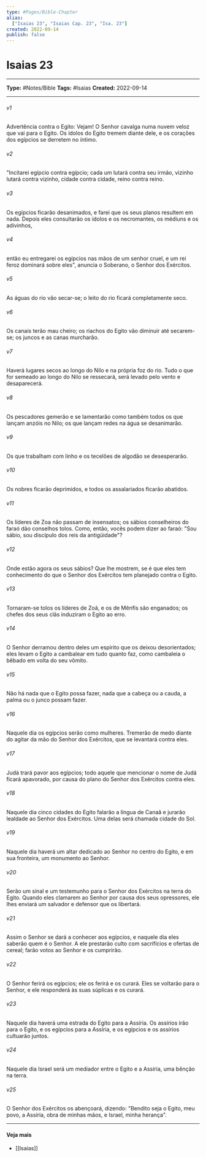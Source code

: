 ```yaml
---
type: #Pages/Bible-Chapter
alias:
  ["Isaias 23", "Isaias Cap. 23", "Isa. 23"]
created: 2022-09-14
publish: false
---
```


# Isaias 23

---

**Type:** #Notes/Bible
**Tags:** #Isaias
**Created:** 2022-09-14

---

###### v1
Advertência contra o Egito: Vejam! O Senhor cavalga numa nuvem veloz que vai para o Egito. Os ídolos do Egito tremem diante dele, e os corações dos egípcios se derretem no íntimo.
###### v2
"Incitarei egípcio contra egípcio; cada um lutará contra seu irmão, vizinho lutará contra vizinho, cidade contra cidade, reino contra reino.
###### v3
Os egípcios ficarão desanimados, e farei que os seus planos resultem em nada. Depois eles consultarão os ídolos e os necromantes, os médiuns e os adivinhos,
###### v4
então eu entregarei os egípcios nas mãos de um senhor cruel, e um rei feroz dominará sobre eles", anuncia o Soberano, o Senhor dos Exércitos.
###### v5
As águas do rio vão secar-se; o leito do rio ficará completamente seco.
###### v6
Os canais terão mau cheiro; os riachos do Egito vão diminuir até secarem-se; os juncos e as canas murcharão.
###### v7
Haverá lugares secos ao longo do Nilo e na própria foz do rio. Tudo o que for semeado ao longo do Nilo se ressecará, será levado pelo vento e desaparecerá.
###### v8
Os pescadores gemerão e se lamentarão como também todos os que lançam anzóis no Nilo; os que lançam redes na água se desanimarão.
###### v9
Os que trabalham com linho e os tecelões de algodão se desesperarão.
###### v10
Os nobres ficarão deprimidos, e todos os assalariados ficarão abatidos.
###### v11
Os líderes de Zoa não passam de insensatos; os sábios conselheiros do faraó dão conselhos tolos. Como, então, vocês podem dizer ao faraó: "Sou sábio, sou discípulo dos reis da antigüidade"?
###### v12
Onde estão agora os seus sábios? Que lhe mostrem, se é que eles tem conhecimento do que o Senhor dos Exércitos tem planejado contra o Egito.
###### v13
Tornaram-se tolos os líderes de Zoã, e os de Mênfis são enganados; os chefes dos seus clãs induziram o Egito ao erro.
###### v14
O Senhor derramou dentro deles um espírito que os deixou desorientados; eles levam o Egito a cambalear em tudo quanto faz, como cambaleia o bêbado em volta do seu vômito.
###### v15
Não há nada que o Egito possa fazer, nada que a cabeça ou a cauda, a palma ou o junco possam fazer.
###### v16
Naquele dia os egípcios serão como mulheres. Tremerão de medo diante do agitar da mão do Senhor dos Exércitos, que se levantará contra eles.
###### v17
Judá trará pavor aos egípcios; todo aquele que mencionar o nome de Judá ficará apavorado, por causa do plano do Senhor dos Exércitos contra eles.
###### v18
Naquele dia cinco cidades do Egito falarão a língua de Canaã e jurarão lealdade ao Senhor dos Exércitos. Uma delas será chamada cidade do Sol.
###### v19
Naquele dia haverá um altar dedicado ao Senhor no centro do Egito, e em sua fronteira, um monumento ao Senhor.
###### v20
Serão um sinal e um testemunho para o Senhor dos Exércitos na terra do Egito. Quando eles clamarem ao Senhor por causa dos seus opressores, ele lhes enviará um salvador e defensor que os libertará.
###### v21
Assim o Senhor se dará a conhecer aos egípcios, e naquele dia eles saberão quem é o Senhor. A ele prestarão culto com sacrifícios e ofertas de cereal; farão votos ao Senhor e os cumprirão.
###### v22
O Senhor ferirá os egípcios; ele os ferirá e os curará. Eles se voltarão para o Senhor, e ele responderá às suas súplicas e os curará.
###### v23
Naquele dia haverá uma estrada do Egito para a Assíria. Os assírios irão para o Egito, e os egípcios para a Assíria, e os egípcios e os assírios cultuarão juntos.
###### v24
Naquele dia Israel será um mediador entre o Egito e a Assíria, uma bênção na terra.
###### v25
O Senhor dos Exércitos os abençoará, dizendo: "Bendito seja o Egito, meu povo, a Assíria, obra de minhas mãos, e Israel, minha herança".


---

#### Veja mais

- [[Isaias]]
